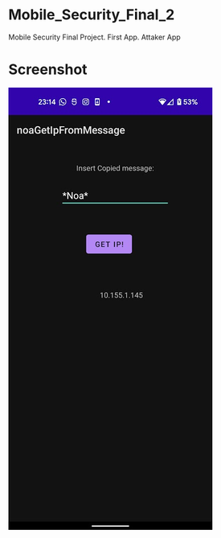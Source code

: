 # Mobile_Security_Final_2
Mobile Security Final Project. First App. Attaker App
# Screenshot
![App ScreenShot](screenshot2.jpg?raw=true)
